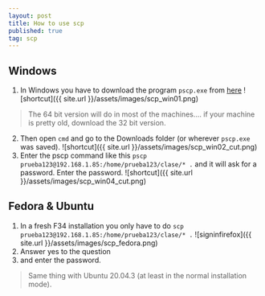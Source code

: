 ```yaml
---
layout: post
title: How to use scp
published: true
tag: scp
---
```


## Windows 

1. In Windows you have to download the program `pscp.exe` from [here](https://www.chiark.greenend.org.uk/~sgtatham/putty/latest.html)
  ![shortcut]({{ site.url }}/assets/images/scp_win01.png)

  > The 64 bit version will do in most of the machines.... if your machine is pretty old, download the 32 bit version.
2. Then open `cmd` and go to the Downloads folder (or wherever `pscp.exe` was saved).
![shortcut]({{ site.url }}/assets/images/scp_win02_cut.png)
3. Enter the pscp command like this `pscp prueba123@192.168.1.85:/home/prueba123/clase/* .` and it will ask for a password. Enter the password.
   ![shortcut]({{ site.url }}/assets/images/scp_win04_cut.png)


## Fedora & Ubuntu
1. In a fresh F34 installation you only have to do `scp prueba123@192.168.1.85:/home/prueba123/clase/* .`
![signinfirefox]({{ site.url }}/assets/images/scp_fedora.png)
2. Answer yes to the question
3. and enter the password.
> Same thing with Ubuntu 20.04.3 (at least in the normal installation mode). 
